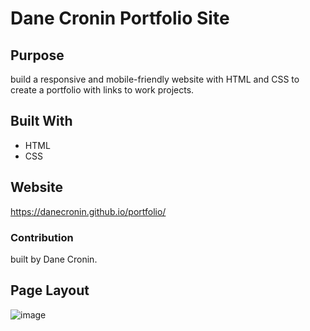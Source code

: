# Dane Cronin Portfolio Site

## Purpose

build a responsive and mobile-friendly website with HTML and CSS to create a portfolio with links to work projects.

## Built With

* HTML
* CSS

## Website

https://danecronin.github.io/portfolio/

### Contribution

built by Dane Cronin.

## Page Layout

![image](https://user-images.githubusercontent.com/107944830/187825527-c4d4a862-3fa8-439d-9646-d0128a3095bb.png)
